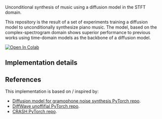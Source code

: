 Unconditional synthesis of music using a diffusion model in the STFT domain.

This repository is the result of a set of experiments training a diffusion model to unconditionally synthesize piano music. The model, based on the complex-spectrogram domain shows superior performance to previous works using time-domain models as the backbone of a diffusion model. 

[![Open In Colab](https://colab.research.google.com/assets/colab-badge.svg)](https://colab.research.google.com/github/eloimoliner/denoising-historical-recordings/blob/master/colab/demo.ipynb)
## Implementation details

## References

This implementation is based on / inspired by:

- [Diffusion model for gramophone noise synthesis PyTorch repo](https://github.com/eloimoliner/gramophone_noise_synth).
- [DiffWave unoffifial PyTorch repo](https://github.com/lmnt-com/diffwave).
- [CRASH PyTorch repo](https://github.com/simonrouard/CRASH).
